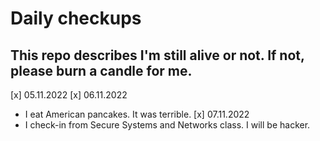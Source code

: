# Daily checkups

## This repo describes I'm still alive or not. If not, please burn a candle for me. 

[x] 05.11.2022
[x] 06.11.2022
- I eat American pancakes. It was terrible.
[x] 07.11.2022
- I check-in from Secure Systems and Networks class. I will be hacker.
